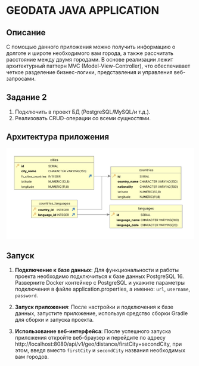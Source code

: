 # GEODATA JAVA APPLICATION
## Описание
С помощью данного приложения можно получить информацию о долготе и широте необходимого вам города, а также рассчитать расстояние между двумя городами. В основе реализации лежит архитектурный паттерн MVC (Model-View-Controller), что обеспечивает четкое разделение бизнес-логики, представления и управления веб-запросами.
## Задание 2
1. Подключить в проект БД (PostgreSQL/MySQL/и т.д.).
2. Реализовать CRUD-операции со всеми сущностями.
## Архитектура приложения

![Image alt](https://github.com/r1nb0/GeoData/raw/master/base_diagram.jpg)

## Запуск
1. **Подключение к базе данных**: Для функциональности и работы проекта необходимо подключиться к базе данных PostgreSQL 16. Разверните Docker контейнер с PostgreSQL и укажите параметры подключения в файле application.properties, а именно: `url`, `username`, `password`.
   
2. **Запуск приложения**: После настройки и подключения к базе данных, запустите приложение, используя средство сборки Gradle для сборки и запуска проекта.

3. **Использование веб-интерфейса**: После успешного запуска приложения откройте веб-браузер и перейдите по адресу http://localhost:8080/api/v1/geo/distance/firstCity+secondCity, при этом, введя вместо `firstCity` и `secondCity` названия необходимых вам городов.
